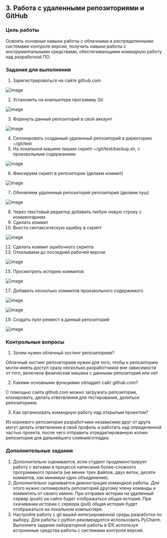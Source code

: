 ## 3. Работа с удаленными репозиториями и GitHub


### Цель работы

Освоить основные навыки работы с облачными и распределенными системами контроля версий, получить навыки работы с инструментальными средствами, обеспечивающими командную работу над разработкой ПО.


### Задания для выполнения



1. Зарегистрироваться на сайте github.com

![image](https://user-images.githubusercontent.com/76133815/133107665-0f180ce9-b5e5-468d-a9d2-549778aed18f.png)

2. Установить на компьютере программу Git

![image](https://user-images.githubusercontent.com/76133815/133107735-f60a6c8e-0c08-49af-bc08-2ed35b8822e9.png)

3. Форкнуть данный репозиторий в свой аккаунт

![image](https://user-images.githubusercontent.com/76133815/133107803-1c9174db-a082-4466-9798-37213ee270b8.png)

4. Склонировать созданный удаленный репозиторий в директорию ~/git/test
5. На локальной машине пишем скрипт ~/git/test/backup.sh, с произвольным содержанием

![image](https://user-images.githubusercontent.com/76133815/133107908-6b9e5981-fbce-4df5-bc7f-232752ec4a9d.png)

6. Фиксируем скрипт в репозитории (делаем коммит)

![image](https://user-images.githubusercontent.com/76133815/133109103-a1fd4a5d-3442-4600-b69a-e91663563c27.png)

7. Обновляем удаленный репозиторий репозиторий (делаем пуш)

![image](https://user-images.githubusercontent.com/76133815/133696381-e90d32c7-d839-4e39-9950-fcd0107e4d3f.png)

8. Через текстовый редактор добавить любую новую строку с комментарием
9. Сделать коммит
10. Вности синтаксическую ошибку в скрипт

![image](https://user-images.githubusercontent.com/76133815/133696811-3c76efa3-79e5-44f1-95b9-0fdda7983838.png)

12. Сделать коммит ошибочного скрипта
13. Откатываем до последней рабочей версии

![image](https://user-images.githubusercontent.com/76133815/133697200-d13a3058-7b0d-4266-9ef0-82e45b84c109.png)

15. Просмотреть историю коммитов

![image](https://user-images.githubusercontent.com/76133815/133697381-7ebd7596-db32-413c-81b1-ff6d3e3725ca.png)

17. Добавить несколько коммитов произвольного содержимого

![image](https://user-images.githubusercontent.com/76133815/133699439-e19615d7-1b11-449a-8465-11bf784ecdc7.png)

![image](https://user-images.githubusercontent.com/76133815/133699573-29db7fab-39bf-4d4d-999b-d26ed56cf671.png)

19. Создать пулл реквест в данный репозиторий

![image](https://user-images.githubusercontent.com/76133815/133698673-5ab61339-e7fc-4c33-a164-fa9b8694645e.png)



### Контрольные вопросы



1. Зачем нужен облачный хостинг репозиториев?

Облачный хостинг репозиториев нужен для того, чтобы к репозиторию могли иметь доступ сразу несколько разработчиков вне зависимости от того, включена  физическая машина с данными репозитория или нет

2. Какими основными функциями обладает сайт github.com?

С помощью сайта github.com можно загружать репозитории, клонировать, делать ответвления для тестирования, делиться репозиторием.

3. Как организовать командную работу над открытым проектом?

Из корневого репозитория разработчики независимо друг от друга могут делать ответвления в свой профиль и работать над определенной частью проекта, после чего отправить отредактированную копию репозитория для дальнейшего слияния/отладки.


### Дополнительные задания



1. Дополнительно оценивается, если студент продемонстрирует работу с ветками в процессе написания более-сложного программного проекта (не менее трех файлов, двух веток, десяти коммитов, как минимум одно объединение).
2. Дополнительно оценивается демонстрация командной работы. Для этого нужно склонировать репозиторий другому члену команды и коммитить от своего имени. При отправке истории на удаленный сервер (push) на сайте будет отображаться общая история. При скачивании истории с сервера (pull) общая история будет отображаться на локальном компьютере.
3. Настройте работу с git вашей интегрированной среды разработки по выбору. Для работы с python рекомендуется использовать PyCharm. Выполните задания лабораторной работы в IDE используя встроенные средства работы с системами контроля версий.

<!-- Docs to Markdown version 1.0β17 -->
